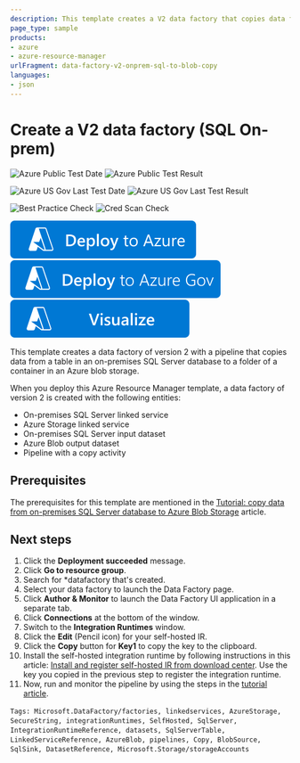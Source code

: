 ```yaml
---
description: This template creates a V2 data factory that copies data from an on-premises SQL Server to an Azure blob storage
page_type: sample
products:
- azure
- azure-resource-manager
urlFragment: data-factory-v2-onprem-sql-to-blob-copy
languages:
- json
---
```

# Create a V2 data factory (SQL On-prem)

![Azure Public Test Date](https://azurequickstartsservice.blob.core.windows.net/badges/quickstarts/microsoft.datafactory/data-factory-v2-onprem-sql-to-blob-copy/PublicLastTestDate.svg)
![Azure Public Test Result](https://azurequickstartsservice.blob.core.windows.net/badges/quickstarts/microsoft.datafactory/data-factory-v2-onprem-sql-to-blob-copy/PublicDeployment.svg)

![Azure US Gov Last Test Date](https://azurequickstartsservice.blob.core.windows.net/badges/quickstarts/microsoft.datafactory/data-factory-v2-onprem-sql-to-blob-copy/FairfaxLastTestDate.svg)
![Azure US Gov Last Test Result](https://azurequickstartsservice.blob.core.windows.net/badges/quickstarts/microsoft.datafactory/data-factory-v2-onprem-sql-to-blob-copy/FairfaxDeployment.svg)

![Best Practice Check](https://azurequickstartsservice.blob.core.windows.net/badges/quickstarts/microsoft.datafactory/data-factory-v2-onprem-sql-to-blob-copy/BestPracticeResult.svg)
![Cred Scan Check](https://azurequickstartsservice.blob.core.windows.net/badges/quickstarts/microsoft.datafactory/data-factory-v2-onprem-sql-to-blob-copy/CredScanResult.svg)

[![Deploy to Azure](https://raw.githubusercontent.com/Azure/azure-quickstart-templates/master/1-CONTRIBUTION-GUIDE/images/deploytoazure.svg?sanitize=true)](https://portal.azure.com/#create/Microsoft.Template/uri/https%3A%2F%2Fraw.githubusercontent.com%2FAzure%2Fazure-quickstart-templates%2Fmaster%2Fquickstarts%2Fmicrosoft.datafactory%2Fdata-factory-v2-onprem-sql-to-blob-copy%2Fazuredeploy.json)
[![Deploy To Azure US Gov](https://raw.githubusercontent.com/Azure/azure-quickstart-templates/master/1-CONTRIBUTION-GUIDE/images/deploytoazuregov.svg?sanitize=true)](https://portal.azure.us/#create/Microsoft.Template/uri/https%3A%2F%2Fraw.githubusercontent.com%2FAzure%2Fazure-quickstart-templates%2Fmaster%2Fquickstarts%2Fmicrosoft.datafactory%2Fdata-factory-v2-onprem-sql-to-blob-copy%2Fazuredeploy.json)
[![Visualize](https://raw.githubusercontent.com/Azure/azure-quickstart-templates/master/1-CONTRIBUTION-GUIDE/images/visualizebutton.svg?sanitize=true)](http://armviz.io/#/?load=https%3A%2F%2Fraw.githubusercontent.com%2FAzure%2Fazure-quickstart-templates%2Fmaster%2Fquickstarts%2Fmicrosoft.datafactory%2Fdata-factory-v2-onprem-sql-to-blob-copy%2Fazuredeploy.json)

This template creates a data factory of version 2 with a pipeline that copies data from a table in an on-premises SQL Server database to a folder of a container in an Azure blob storage.

When you deploy this Azure Resource Manager template, a data factory of version 2 is created with the following entities:

- On-premises SQL Server linked service
- Azure Storage linked service
- On-premises SQL Server input dataset
- Azure Blob output dataset
- Pipeline with a copy activity

## Prerequisites
The prerequisites for this template are mentioned in the [Tutorial: copy data from on-premises SQL Server database to Azure Blob Storage](https://learn.microsoft.com/azure/data-factory/tutorial-hybrid-copy-portal#prerequisites) article.

## Next steps
1. Click the **Deployment succeeded** message.
2. Click **Go to resource group**.
3. Search for *datafactory that's created.
4. Select your data factory to launch the Data Factory page.
5. Click **Author & Monitor** to launch the Data Factory UI application in a separate tab.
6. Click **Connections** at the bottom of the window.
7. Switch to the **Integration Runtimes** window.
8. Click the **Edit** (Pencil icon) for your self-hosted IR.
9. Click the **Copy** button for **Key1** to copy the key to the clipboard.
10. Install  the self-hosted integration runtime by following instructions in this article: [Install and register self-hosted IR from download center](https://learn.microsoft.com/azure/data-factory/create-self-hosted-integration-runtime#install-and-register-self-hosted-ir-from-download-center). Use the key you copied in the previous step to register the integration runtime.
11. Now, run and monitor the pipeline by using the steps in the [tutorial article](https://learn.microsoft.com/azure/data-factory/tutorial-hybrid-copy-portal#trigger-a-pipeline-run).

`Tags: Microsoft.DataFactory/factories, linkedservices, AzureStorage, SecureString, integrationRuntimes, SelfHosted, SqlServer, IntegrationRuntimeReference, datasets, SqlServerTable, LinkedServiceReference, AzureBlob, pipelines, Copy, BlobSource, SqlSink, DatasetReference, Microsoft.Storage/storageAccounts`
